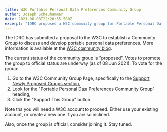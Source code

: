 ```yaml
---
title: W3C Portable Personal Data Preferences Community Group
author: Joseph Scheuhammer
date: 2021-06-08T22:20:35.580Z
excerpt: "IDRC proposed a W3C community group for Portable Personal Data Preferences. "
---
```

The IDRC has submitted a proposal to the W3C to establish a Community Group to discuss and develop portable personal data preferences.  More information is available at the [W3C community blog](https://www.w3.org/community/blog/2021/06/01/proposed-group-portable-personal-data-preferences-community-group/).

The current status of the community group is "proposed".  Votes to promote the group to official status are underway (as of 08 Jun 2021).  To vote for the group:

1. Go to the W3C Community Group Page, specifically to the [Support Newly Proposed Groups section](https://www.w3.org/community/#support),
2. Look for the "Portable Personal Data Preferences Community Group" heading,
3. Click the "Support This Group" button.

Note tha you will need a W3C account to proceed.  Either use your existing account, or create a new one if you are so inclined.

Also, once the group is official, consider joining it.  Stay tuned.